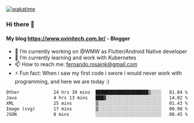 [![wakatime](https://wakatime.com/badge/user/d5892087-17e6-46ab-8384-91a71a9b88d8.svg)](https://wakatime.com/@d5892087-17e6-46ab-8384-91a71a9b88d8)
### Hi there 👋

#### My blog https://www.ovinitech.com.br/ - Blogger

- 🔭 I’m currently working on @WMW as Flutter/Android Native developer
- 🌱 I’m currently learning and work with Kubernetes
- 📫 How to reach me: fernando.rosaink@gmail.com 
- ⚡ Fun fact: When i saw my first code i swore i would never work with programming, and here we are today :)

<!--START_SECTION:waka-->

```txt
Other             24 hrs 39 mins  ████████████████████▒░░░░   81.84 %
Java              4 hrs 13 mins   ███▓░░░░░░░░░░░░░░░░░░░░░   14.02 %
XML               25 mins         ▒░░░░░░░░░░░░░░░░░░░░░░░░   01.43 %
Image (svg)       17 mins         ▒░░░░░░░░░░░░░░░░░░░░░░░░   00.98 %
JSON              8 mins          ░░░░░░░░░░░░░░░░░░░░░░░░░   00.45 %
```

<!--END_SECTION:waka-->
